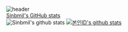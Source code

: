 ![header](https://capsule-render.vercel.app/api?type=slice&color=gradient&height=200&section=footer&text=Sinbmil%&fontSize=80)<br>
[Sinbmil's GitHub stats](https://github-readme-stats.vercel.app/api?username=Sinbmil&show_icons=true&theme=radical)<br>
![Sinbmil's github stats](https://github-readme-stats.vercel.app/api?username=Sinbmil&show_icons=true)
[![본인ID's github stats](https://github-readme-stats.vercel.app/api/top-langs/?username=Sinbmil&show_icons=true&hide_border=true&title_color=004386&icon_color=004386&layout=compact)](https://github.com/Sinbmil)

